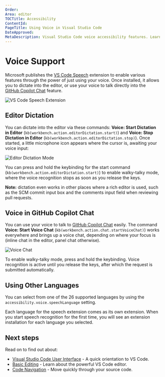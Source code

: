 ```yaml
---
Order:
Area: editor
TOCTitle: Accessibility
ContentId:
PageTitle: Using Voice in Visual Studio Code
DateApproved:
MetaDescription: Visual Studio Code voice accessibility features. Learn here about the various ways VS Code can be used with voice.
---
```

# Voice Support

Microsoft publishes the [VS Code Speech](https://marketplace.visualstudio.com/items?itemName=ms-vscode.vscode-speech) extension to enable various features through the power of just using your voice. Once installed, it allows you to dictate into the editor, or use your voice to talk directly into the [GitHub Copilot Chat](https://marketplace.visualstudio.com/items?itemName=GitHub.copilot-chat) feature.

![VS Code Speech Extension](images/accessibility/speech-extension.png)

## Editor Dictation

You can dictate into the editor via these commands: **Voice: Start Dictation in Editor** (`kb(workbench.action.editorDictation.start)`) and **Voice: Stop Dictation in Editor** (`kb(workbench.action.editorDictation.stop)`). Once started, a little microphone icon appears where the cursor is, awaiting your voice input:

![Editor Dictation Mode](images/accessibility/editor-dictate.png)

You can press and hold the keybinding for the start command (`kb(workbench.action.editorDictation.start)`) to enable walky-talky mode, where the voice recognition stops as soon as you release the keys.

**Note:** dictation even works in other places where a rich editor is used, such as the SCM commit input box and the comments input field when reviewing pull requests.

## Voice in GitHub Copilot Chat

You can use your voice to talk to [GitHub Copilot Chat](https://marketplace.visualstudio.com/items?itemName=GitHub.copilot-chat) easily. The command **Voice: Start Voice Chat** (`kb(workbench.action.chat.startVoiceChat)`) works everywhere and brings up a voice chat, depending on where your focus is (inline chat in the editor, panel chat otherwise).

![Voice Chat](images/accessibility/voice-chat.png)

To enable walky-talky mode, press and hold the keybinding. Voice recognition is active until you release the keys, after which the request is submitted automatically.

## Using Other Languages

You can select from one of the 26 supported languages by using the `accessibility.voice.speechLanguage` setting.

Each language for the speech extension comes as its own extension. When you start speech recognition for the first time, you will see an extension installation for each language you selected.

## Next steps

Read on to find out about:

* [Visual Studio Code User Interface](/docs/getstarted/userinterface.md) - A quick orientation to VS Code.
* [Basic Editing](/docs/editor/codebasics.md) - Learn about the powerful VS Code editor.
* [Code Navigation](/docs/editor/editingevolved.md) - Move quickly through your source code.
